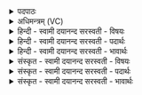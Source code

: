 <details><summary>पदपाठः</summary>

पु॒त्रमि॒वेति॑ पु॒त्रम्ऽइ॑व। पि॒तरौ॑। अ॒श्विना॑। उ॒भा। इन्द्र॑। आ॒वथुः॑। काव्यैः॑। द॒ꣳसना॑भिः। यत्। सु॒राम॑म्। वि। अपि॑बः। शची॑भिः। सर॑स्वती। त्वा॒। म॒घ॒व॒न्निति॑ मघऽवन्। अ॒भि॒ष्ण॒क्। ७७।
</details>

<details><summary>अधिमन्त्रम् (VC)</summary>

- अश्विसरस्वतीन्द्रा देवताः
- विदर्भिर्ऋषिः
- भुरिक्पङ्क्तिः
- पञ्चमः
</details>

<details><summary>हिन्दी - स्वामी दयानन्द सरस्वती  - विषयः</summary>

फिर प्रकारान्तर से विद्वानों के विषय को अगले मन्त्र में कहा है ॥
</details>

<details><summary>हिन्दी - स्वामी दयानन्द सरस्वती  - पदार्थः</summary>

पदार्थान्वयभाषाः -  हे (मघवन्) उत्तमधन (इन्द्र) विद्या और ऐश्वर्य्ययुक्त विद्वन् ! तू (शचीभिः) बुद्धियों के साथ (यत्) जिससे (सुरामम्) अति रमणीय महौषधि के रस को (व्यपिबः) पीता है, इससे (सरस्वती) उत्तम शिक्षावती स्त्री (त्वा) तुझ को (अभिष्णक्) समीप सेवन करे, (उभा) दोनों (अश्विना) अध्यापक और उपदेशक (काव्यैः) कवियों के किये हुए (दंसनाभिः) कर्मों से जैसे (पितरौ) माता-पिता (पुत्रमिव) पुत्र का पालन करते हैं, वैसे तेरी (आवथुः) रक्षा करें ॥७७ ॥
</details>

<details><summary>हिन्दी - स्वामी दयानन्द सरस्वती  - भावार्थः</summary>

भावार्थभाषाः -  इस मन्त्र में उपमालङ्कार है। जैसे माता-पिता अपने सन्तानों की रक्षा करके सदा बढ़ावें, वैसे अध्यापक और उपदेशक शिष्य की रक्षा करके विद्या से बढ़ावें ॥७७ ॥
</details>

<details><summary>संस्कृत - स्वामी दयानन्द सरस्वती  - विषयः</summary>

पुनः प्रकारान्तरेण विद्वद्विषयमाह ॥
</details>

<details><summary>संस्कृत - स्वामी दयानन्द सरस्वती  - पदार्थः</summary>

पदार्थान्वयभाषाः -  हे मघवन्निन्द्र ! त्वं शचीभिर्यत् सुरामं व्यपिबस्तत् सरस्वती त्वाभिष्णगुभाश्विना काव्यैर्दंसनाभिः पितरौ पुत्रमिव त्वामावथुः ॥७७ ॥
</details>

<details><summary>संस्कृत - स्वामी दयानन्द सरस्वती  - भावार्थः</summary>

भावार्थभाषाः -  अत्रोपमालङ्कारः। यथा मातापितरौ स्वसन्तानान् रक्षित्वा नित्यमुन्नयेताम्, तथाऽध्यापकोपदेशकाः शिष्यान् सुरक्ष्य विद्यया वर्द्धयेयुः ॥७७ ॥
</details>